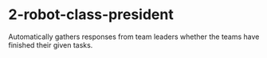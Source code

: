 # 2-robot-class-president
Automatically gathers responses from team leaders whether the teams have finished their given tasks.
